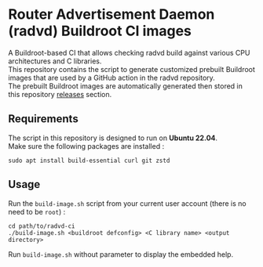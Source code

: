 # Router Advertisement Daemon (radvd) Buildroot CI images

A Buildroot-based CI that allows checking radvd build against various CPU architectures and C libraries.  
This repository contains the script to generate customized prebuilt Buildroot images that are used by a GitHub action in the radvd repository.  
The prebuilt Buildroot images are automatically generated then stored in this repository [releases](https://github.com/radvd-project/radvd-ci/releases) section.

## Requirements

The script in this repository is designed to run on **Ubuntu 22.04**.  
Make sure the following packages are installed :
```
sudo apt install build-essential curl git zstd
```

## Usage

Run the `build-image.sh` script from your current user account (there is no need to be `root`) :
```
cd path/to/radvd-ci
./build-image.sh <buildroot defconfig> <C library name> <output directory>
```

Run `build-image.sh` without parameter to display the embedded help.
